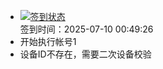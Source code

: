- [![签到状态](https://github.com/womade/Cloud189-Actions/actions/workflows/main.yml/badge.svg?branch=main)](https://github.com/womade/Cloud189-Actions/actions/workflows/main.yml) <br> 签到时间：2025-07-10 00:49:26
- 开始执行帐号1
- 设备ID不存在，需要二次设备校验
